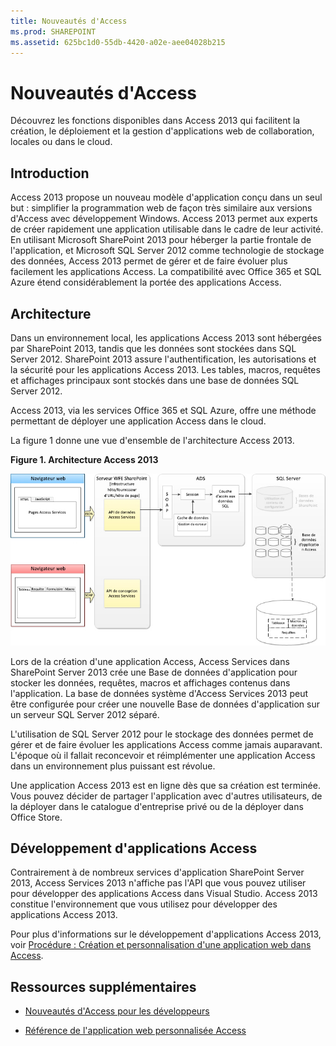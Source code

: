 ```yaml
---
title: Nouveautés d'Access
ms.prod: SHAREPOINT
ms.assetid: 625bc1d0-55db-4420-a02e-aee04028b215
---
```



# Nouveautés d'Access
Découvrez les fonctions disponibles dans Access 2013 qui facilitent la création, le déploiement et la gestion d'applications web de collaboration, locales ou dans le cloud.
## Introduction
<a name="SP15_access15overview_Introduction"> </a>

Access 2013 propose un nouveau modèle d'application conçu dans un seul but : simplifier la programmation web de façon très similaire aux versions d'Access avec développement Windows. Access 2013 permet aux experts de créer rapidement une application utilisable dans le cadre de leur activité. En utilisant Microsoft SharePoint 2013 pour héberger la partie frontale de l'application, et Microsoft SQL Server 2012 comme technologie de stockage des données, Access 2013 permet de gérer et de faire évoluer plus facilement les applications Access. La compatibilité avec Office 365 et SQL Azure étend considérablement la portée des applications Access.
  
    
    

## Architecture
<a name="SP15_access15overview_Architecture"> </a>

Dans un environnement local, les applications Access 2013 sont hébergées par SharePoint 2013, tandis que les données sont stockées dans SQL Server 2012. SharePoint 2013 assure l'authentification, les autorisations et la sécurité pour les applications Access 2013. Les tables, macros, requêtes et affichages principaux sont stockés dans une base de données SQL Server 2012.
  
    
    
Access 2013, via les services Office 365 et SQL Azure, offre une méthode permettant de déployer une application Access dans le cloud.
  
    
    
La figure 1 donne une vue d'ensemble de l'architecture Access 2013.
  
    
    

**Figure 1. Architecture Access 2013**

  
    
    

  
    
    
![Architecture Access 2013](images/odc_Office15_Access15OverviewDK2_Figure07.jpg)
  
    
    
Lors de la création d'une application Access, Access Services dans SharePoint Server 2013 crée une Base de données d'application pour stocker les données, requêtes, macros et affichages contenus dans l'application. La base de données système d'Access Services 2013 peut être configurée pour créer une nouvelle Base de données d'application sur un serveur SQL Server 2012 séparé.
  
    
    
L'utilisation de SQL Server 2012 pour le stockage des données permet de gérer et de faire évoluer les applications Access comme jamais auparavant. L'époque où il fallait reconcevoir et réimplémenter une application Access dans un environnement plus puissant est révolue.
  
    
    
Une application Access 2013 est en ligne dès que sa création est terminée. Vous pouvez décider de partager l'application avec d'autres utilisateurs, de la déployer dans le catalogue d'entreprise privé ou de la déployer dans Office Store.
  
    
    

## Développement d'applications Access
<a name="SP15_access15overview_DevelopingAccessapps"> </a>

Contrairement à de nombreux services d'application SharePoint Server 2013, Access Services 2013 n'affiche pas l'API que vous pouvez utiliser pour développer des applications Access dans Visual Studio. Access 2013 constitue l'environnement que vous utilisez pour développer des applications Access 2013.
  
    
    
Pour plus d'informations sur le développement d'applications Access 2013, voir  [Procédure : Création et personnalisation d'une application web dans Access](http://msdn.microsoft.com/library/628745f4-82e9-4838-9726-6f3e506a654f%28Office.15%29.aspx).
  
    
    

## Ressources supplémentaires
<a name="SP15_access15overview_addres"> </a>


-  [Nouveautés d'Access pour les développeurs](http://msdn.microsoft.com/library/df778f51-d65e-4c30-b618-65003ceb39b3%28Office.15%29.aspx)
    
  
-  [Référence de l'application web personnalisée Access](http://msdn.microsoft.com/library/8d696fa4-a6f2-4fb1-8662-a313bf0b5989%28Office.15%29.aspx)
    
  

